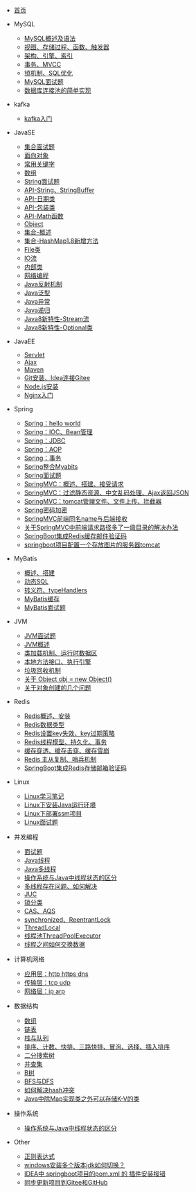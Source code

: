 <!-- _navbar.md -->
* [首页](/)
* MySQL
  - [MySQL概述及语法](MySQL/数据库.md)
  - [视图、存储过程、函数、触发器](MySQL/mysql1.md)
  - [架构、引擎、索引](MySQL/mysql2.md)
  - [事务、MVCC](MySQL/mysql3.md)
  - [锁机制、SQL优化](MySQL/mysql4.md)
  - [MySQL面试题](MySQL/MySQL面试题.md)
  - [数据库连接池的简单实现](MySQL/数据库连接池的简单实现.md)
* kafka
  - [kafka入门](kafka/kafka入门.md)
* JavaSE
  - [集合面试题](JavaSE/集合面试题.md)
  - [面向对象](JavaSE/JavaSE复习一：认识Java、面向对象.md)
  - [常用关键字](JavaSE/JavaSE复习二：常用关键字：static、final、this、super、instanceof、volatile、synchronized、default、transient.md)
  - [数组](JavaSE/Array.md)
  - [String面试题](JavaSE/String面试题.md)
  - [API-String、StringBuffer](JavaSE/String.md)
  - [API-日期类](JavaSE/java%20日期类.md)
  - [API-包装类](JavaSE/基本类型包装类.md)
  - [API-Math函数](JavaSE/API-Math.md)
  - [Object](JavaSE/Object.md)
  - [集合-概述](JavaSE/Java-集合.md)
  - [集合-HashMap1.8新增方法](JavaSE/jdk1.8中HashMap新增的方法.md)
  - [File类](JavaSE/File类.md)
  - [IO流](JavaSE/Java-IO流.md)
  - [内部类](JavaSE/java-内部类.md)
  - [网络编程](JavaSE/Java网络编程.md)
  - [Java反射机制](JavaSE/Java的反射机制.md)
  - [Java泛型](JavaSE/Java%20泛型.md)
  - [Java异常](JavaSE/Java--异常.md)
  - [Java递归](JavaSE/Java--递归.md)
  - [Java8新特性-Stream流](JavaSE/Java8新特性---Stream.md)
  - [Java8新特性-Optional类](JavaSE/java8新特性--Optional类.md)
* JavaEE
  - [Servlet](JavaEE/Servlet.md)
  - [Ajax](JavaEE/Ajax笔记.md)
  - [Maven](JavaEE/Maven概述与搭建.md)
  - [Git安装、Idea连接Gitee](JavaEE/Git安装&&idea配置Gitee.md)
  - [Node.js安装](JavaEE/Node.js安装.md)
  - [Nginx入门](JavaEE/Nginx入门.md)
* Spring
  - [Spring：hello world](Spring/Java框架--spring(一、hello%20world).md)
  - [Spring：IOC、Bean管理](Spring/Java框架--spring(二、IOC，springBean管理,springJDBC).md)
  - [Spring：JDBC](Spring/jdbc.md)
  - [Spring：AOP](Spring/Java框架--spring(三、AOP--面向切面编程).md)
  - [Spring：事务](Spring/Java框架--spring(四、事务管理、事务传播、spring整合mybatis).md)
  - [Spring整合Myabits](Spring/整合mybatis.md)
  - [Spring面试题](Spring/Spring知识补充.md)
  - [SpringMVC：概述、搭建、接受请求](Spring/springMVC(1、概述&搭建&接收请求).md)
  - [SpringMVC：过滤静态资源、中文乱码处理、Ajax返回JSON](Spring/springMVC(2、过滤静态资源文件&中文乱码处理&Ajax返回JSON).md)
  - [SpringMVC：tomcat管理文件、文件上传、拦截器](Spring/springMVC(3、tomcat管理文件夹&文件上传&拦截器).md)
  - [Spring密码加密](Spring/spring--密码加密.md)
  - [SpringMVC前端同名name与后端接收](Spring/springMVC中前端同名name与后端接收.md)
  - [关于SpringMVC中前端请求路径多了一级目录的解决办法](Spring/关于SpringMVC中前端请求路径多了一级目录的解决办法.md)
  - [SpringBoot集成Redis缓存邮件验证码](Redis/SpringBoot集成Redis缓存邮箱验证码.md)
  - [springboot项目配置一个存放图片的服务器tomcat](Spring/springboot项目配置一个存放图片的服务器tomcat.md)
* MyBatis
  - [概述、搭建](Mybatis/概述、搭建.md)
  - [动态SQL](Mybatis/动态SQL.md)
  - [转义符、typeHandlers](Mybatis/转义符、typeHandlers.md)
  - [MyBatis缓存](Mybatis/MyBatis缓存.md)
  - [MyBatis面试题](Mybatis/面试题.md)
* JVM
  - [JVM面试题](JVM/JVM面试题.md)
  - [JVM概述](JVM/JVM学习笔记%20一：JVM概述.md)
  - [类加载机制、运行时数据区](JVM/JVM学习笔记：二：类加载、运行时数据区.md)
  - [本地方法接口、执行引擎](JVM/JVM学习笔记：三%20本地方法接口、执行引擎.md)
  - [垃圾回收机制](JVM/垃圾回收机制.md)
  - [关于 Object obj = new Object()](JVM/关于%20Object%20obj%20=%20new%20Object().md)
  - [关于对象创建的几个问题](JVM/关于对象创建的几个问题.md)
  
* Redis
  - [Redis概述、安装](Redis/Redis概述与安装.md)
  - [Redis数据类型](Redis/数据类型.md)
  - [Redis设置key失效、key过期策略](Redis/key失效、过期策略.md)
  - [Redis线程模型、持久化、事务](Redis/Redis线程模型、Redis持久化、Redis事务.md)
  - [缓存穿透、缓存击穿、缓存雪崩](Redis/Redis：缓存穿透、缓存击穿、缓存雪崩.md)
  - [Redis 主从复制、哨兵机制](Redis/Redis的主从复制、哨兵机制.md)
  - [SpringBoot集成Redis存储邮箱验证码](Redis/SpringBoot集成Redis缓存邮箱验证码.md)
* Linux
  - [Linux学习笔记](Linux/Linux学习笔记.md)
  - [Linux下安装Java运行环境](Linux/Linux安装Java环境.md)
  - [Linux下部署ssm项目](Linux/Linux部署SSM项目.md)
  - [Linux面试题](Linux/Linux面试题.md)
* 并发编程
  - [面试题](Current/面试题.md)
  - [Java线程](Current/Java线程.md)
  - [Java多线程](Current/Java多线程.md)
  - [操作系统与Java中线程状态的区分](Current/操作系统与Java中线程状态的区分.md)
  - [多线程存在问题、如何解决](Current/并发问题.md)
  - [JUC](Current/JUC.md)
  - [锁分类](Current/锁分类.md)
  - [CAS、AQS](Current/cas%20aqs.md)
  - [synchronized、ReentrantLock](Current/sync%20lock.md)
  - [ThreadLocal](Current/ThreadLocal详解.md)
  - [线程池ThreadPoolExecutor](Current/并发编程之线程池ThreadPoolExecutor.md)
  - [线程之间如何交换数据](Current/线程之间如何交换数据？.md)
* 计算机网络
  - [应用层：http https dns](计算机网络/HTTP_HTTPS_DNS.md)
  - [传输层：tcp udp](计算机网络/传输层tcp%20udp.md)
  - [网络层：ip arp](计算机网络/网络层：IP%20ARP)
* 数据结构
  - [数组](数据结构/数据结构-数组.md)
  - [链表](数据结构/数据结构--链表.md)
  - [栈与队列](数据结构/栈与队列--Java.md)
  - [排序、计数、快排、三路快排、冒泡、选择、插入排序](数据结构/排序算法_计数排序、快速排序、三路快排、冒泡排序、选择排序、插入排序.md)
  - [二分搜索树](数据结构/二分搜索树.md)
  - [并查集](数据结构/数据结构与算法--并查集.md)
  - [B树](数据结构/B树-多路平衡查找树.md)
  - [BFS与DFS](数据结构/BFS与DFS.md)
  - [如何解决hash冲突](数据结构/如何解决哈希冲突？.md)
  - [Java中除Map实现类之外可以存储K-V的类](数据结构/Java中除Map实现类之外可以存储K-V的类.md)
* 操作系统
  - [操作系统与Java中线程状态的区分](Current/操作系统与Java中线程状态的区分.md)
* Other
  - [正则表达式](ohter/正则表达式.md)
  - [windows安装多个版本jdk如何切换？](ohter/windows安装多个版本jdk如何切换？.md)
  - [IDEA中 springboot项目的pom.xml 的 插件安装报错](ohter/IDEA中%20springboot项目的pom.xml%20的%20插件安装报错.md)
  - [同步更新项目到Gitee和GitHub](ohter/同步更新项目到Gitee和GitHub.md)
